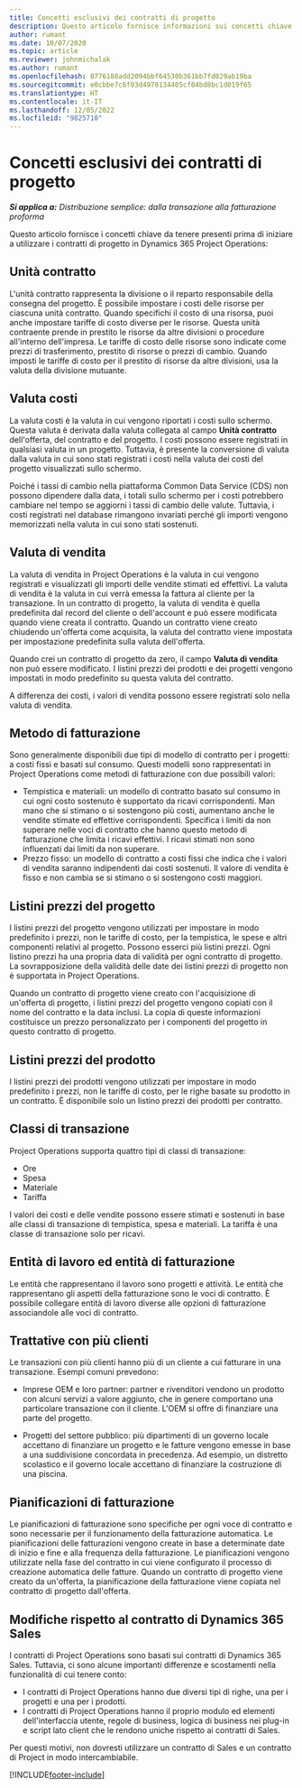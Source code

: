 ```yaml
---
title: Concetti esclusivi dei contratti di progetto
description: Questo articolo fornisce informazioni sui concetti chiave dei contratti di progetto.
author: rumant
ms.date: 10/07/2020
ms.topic: article
ms.reviewer: johnmichalak
ms.author: rumant
ms.openlocfilehash: 8776188add2094bbf64530b361bb7fd029ab19ba
ms.sourcegitcommit: e0cbbe7c6f03d4978134405cf04bd8bc1d019f65
ms.translationtype: HT
ms.contentlocale: it-IT
ms.lasthandoff: 12/05/2022
ms.locfileid: "9825710"
---
```

# <a name="concepts-unique-to-project-contracts"></a>Concetti esclusivi dei contratti di progetto

_**Si applica a:** Distribuzione semplice: dalla transazione alla fatturazione proforma_



Questo articolo fornisce i concetti chiave da tenere presenti prima di iniziare a utilizzare i contratti di progetto in Dynamics 365 Project Operations:

## <a name="contracting-unit"></a>Unità contratto

L'unità contratto rappresenta la divisione o il reparto responsabile della consegna del progetto. È possibile impostare i costi delle risorse per ciascuna unità contratto. Quando specifichi il costo di una risorsa, puoi anche impostare tariffe di costo diverse per le risorse. Questa unità contraente prende in prestito le risorse da altre divisioni o procedure all'interno dell'impresa. Le tariffe di costo delle risorse sono indicate come prezzi di trasferimento, prestito di risorse o prezzi di cambio. Quando imposti le tariffe di costo per il prestito di risorse da altre divisioni, usa la valuta della divisione mutuante.

## <a name="cost-currency"></a>Valuta costi

La valuta costi è la valuta in cui vengono riportati i costi sullo schermo. Questa valuta è derivata dalla valuta collegata al campo **Unità contratto** dell'offerta, del contratto e del progetto. I costi possono essere registrati in qualsiasi valuta in un progetto. Tuttavia, è presente la conversione di valuta dalla valuta in cui sono stati registrati i costi nella valuta dei costi del progetto visualizzati sullo schermo.

Poiché i tassi di cambio nella piattaforma Common Data Service (CDS) non possono dipendere dalla data, i totali sullo schermo per i costi potrebbero cambiare nel tempo se aggiorni i tassi di cambio delle valute. Tuttavia, i costi registrati nel database rimangono invariati perché gli importi vengono memorizzati nella valuta in cui sono stati sostenuti.

## <a name="sales-currency"></a>Valuta di vendita

La valuta di vendita in Project Operations è la valuta in cui vengono registrati e visualizzati gli importi delle vendite stimati ed effettivi. La valuta di vendita è la valuta in cui verrà emessa la fattura al cliente per la transazione. In un contratto di progetto, la valuta di vendita è quella predefinita dal record del cliente o dell'account e può essere modificata quando viene creata il contratto. Quando un contratto viene creato chiudendo un'offerta come acquisita, la valuta del contratto viene impostata per impostazione predefinita sulla valuta dell'offerta.

Quando crei un contratto di progetto da zero, il campo **Valuta di vendita** non può essere modificato. I listini prezzi dei prodotti e dei progetti vengono impostati in modo predefinito su questa valuta del contratto.

A differenza dei costi, i valori di vendita possono essere registrati solo nella valuta di vendita.

## <a name="billing-method"></a>Metodo di fatturazione

Sono generalmente disponibili due tipi di modello di contratto per i progetti: a costi fissi e basati sul consumo. Questi modelli sono rappresentati in Project Operations come metodi di fatturazione con due possibili valori:

- Tempistica e materiali: un modello di contratto basato sul consumo in cui ogni costo sostenuto è supportato da ricavi corrispondenti. Man mano che si stimano o si sostengono più costi, aumentano anche le vendite stimate ed effettive corrispondenti. Specifica i limiti da non superare nelle voci di contratto che hanno questo metodo di fatturazione che limita i ricavi effettivi. I ricavi stimati non sono influenzati dai limiti da non superare.
- Prezzo fisso: un modello di contratto a costi fissi che indica che i valori di vendita saranno indipendenti dai costi sostenuti. Il valore di vendita è fisso e non cambia se si stimano o si sostengono costi maggiori.

## <a name="project-price-lists"></a>Listini prezzi del progetto

I listini prezzi del progetto vengono utilizzati per impostare in modo predefinito i prezzi, non le tariffe di costo, per la tempistica, le spese e altri componenti relativi al progetto. Possono esserci più listini prezzi. Ogni listino prezzi ha una propria data di validità per ogni contratto di progetto. La sovrapposizione della validità delle date dei listini prezzi di progetto non è supportata in Project Operations.

Quando un contratto di progetto viene creato con l'acquisizione di un'offerta di progetto, i listini prezzi del progetto vengono copiati con il nome del contratto e la data inclusi. La copia di queste informazioni costituisce un prezzo personalizzato per i componenti del progetto in questo contratto di progetto.

## <a name="product-price-lists"></a>Listini prezzi del prodotto

I listini prezzi dei prodotti vengono utilizzati per impostare in modo predefinito i prezzi, non le tariffe di costo, per le righe basate su prodotto in un contratto. È disponibile solo un listino prezzi dei prodotti per contratto.

## <a name="transaction-classes"></a>Classi di transazione

Project Operations supporta quattro tipi di classi di transazione:

- Ore
- Spesa
- Materiale
- Tariffa

I valori dei costi e delle vendite possono essere stimati e sostenuti in base alle classi di transazione di tempistica, spesa e materiali. La tariffa è una classe di transazione solo per ricavi.

## <a name="work-entities-and-billing-entities"></a>Entità di lavoro ed entità di fatturazione

Le entità che rappresentano il lavoro sono progetti e attività. Le entità che rappresentano gli aspetti della fatturazione sono le voci di contratto. È possibile collegare entità di lavoro diverse alle opzioni di fatturazione associandole alle voci di contratto.

## <a name="multi-customer-deals"></a>Trattative con più clienti

Le transazioni con più clienti hanno più di un cliente a cui fatturare in una transazione. Esempi comuni prevedono:

- Imprese OEM e loro partner: partner e rivenditori vendono un prodotto con alcuni servizi a valore aggiunto, che in genere comportano una particolare transazione con il cliente. L'OEM si offre di finanziare una parte del progetto. 

- Progetti del settore pubblico: più dipartimenti di un governo locale accettano di finanziare un progetto e le fatture vengono emesse in base a una suddivisione concordata in precedenza. Ad esempio, un distretto scolastico e il governo locale accettano di finanziare la costruzione di una piscina.

## <a name="invoice-schedules"></a>Pianificazioni di fatturazione

Le pianificazioni di fatturazione sono specifiche per ogni voce di contratto e sono necessarie per il funzionamento della fatturazione automatica. Le pianificazioni delle fatturazioni vengono create in base a determinate date di inizio e fine e alla frequenza della fatturazione. Le pianificazioni vengono utilizzate nella fase del contratto in cui viene configurato il processo di creazione automatica delle fatture. Quando un contratto di progetto viene creato da un'offerta, la pianificazione della fatturazione viene copiata nel contratto di progetto dall'offerta.

## <a name="changes-from-the-dynamics-365-sales-contract"></a>Modifiche rispetto al contratto di Dynamics 365 Sales

I contratti di Project Operations sono basati sui contratti di Dynamics 365 Sales. Tuttavia, ci sono alcune importanti differenze e scostamenti nella funzionalità di cui tenere conto:

- I contratti di Project Operations hanno due diversi tipi di righe, una per i progetti e una per i prodotti.
- I contratti di Project Operations hanno il proprio modulo ed elementi dell'interfaccia utente, regole di business, logica di business nei plug-in e script lato client che le rendono uniche rispetto ai contratti di Sales.

Per questi motivi, non dovresti utilizzare un contratto di Sales e un contratto di Project in modo intercambiabile.


[!INCLUDE[footer-include](../../includes/footer-banner.md)]
